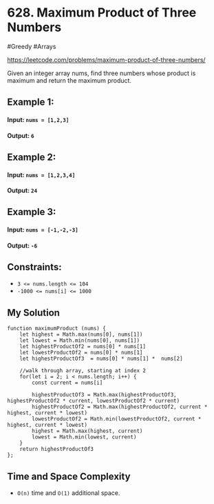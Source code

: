 # 628. Maximum Product of Three Numbers
#Greedy #Arrays

https://leetcode.com/problems/maximum-product-of-three-numbers/

Given an integer array nums, find three numbers whose product is maximum and return the maximum product.

## Example 1:

#### Input: `nums = [1,2,3]`
#### Output: `6`
## Example 2:

#### Input: `nums = [1,2,3,4]`
#### Output: `24`
## Example 3:

#### Input: `nums = [-1,-2,-3]`
#### Output: `-6`
 
## Constraints:

- `3 <= nums.length <= 104`
- `-1000 <= nums[i] <= 1000`

## My Solution 
````
function maximumProduct (nums) {
    let highest = Math.max(nums[0], nums[1])
    let lowest = Math.min(nums[0], nums[1])
    let highestProductOf2 = nums[0] * nums[1]
    let lowestProductOf2 = nums[0] * nums[1]
    let highestProductOf3  = nums[0] * nums[1] *  nums[2]
    
    //walk through array, starting at index 2
    for(let i = 2; i < nums.length; i++) {
        const current = nums[i]
        
        highestProductOf3 = Math.max(highestProductOf3, highestProductOf2 * current, lowestProductOf2 * current)
        highestProductOf2 = Math.max(highestProductOf2, current * highest, current * lowest)
        lowestProductOf2 = Math.min(lowestProductOf2, current * highest, current * lowest)
        highest = Math.max(highest, current)
        lowest = Math.min(lowest, current)
    }
    return highestProductOf3  
};
````

## Time and Space Complexity
- `O(n)` time and `O(1)` additional space.
